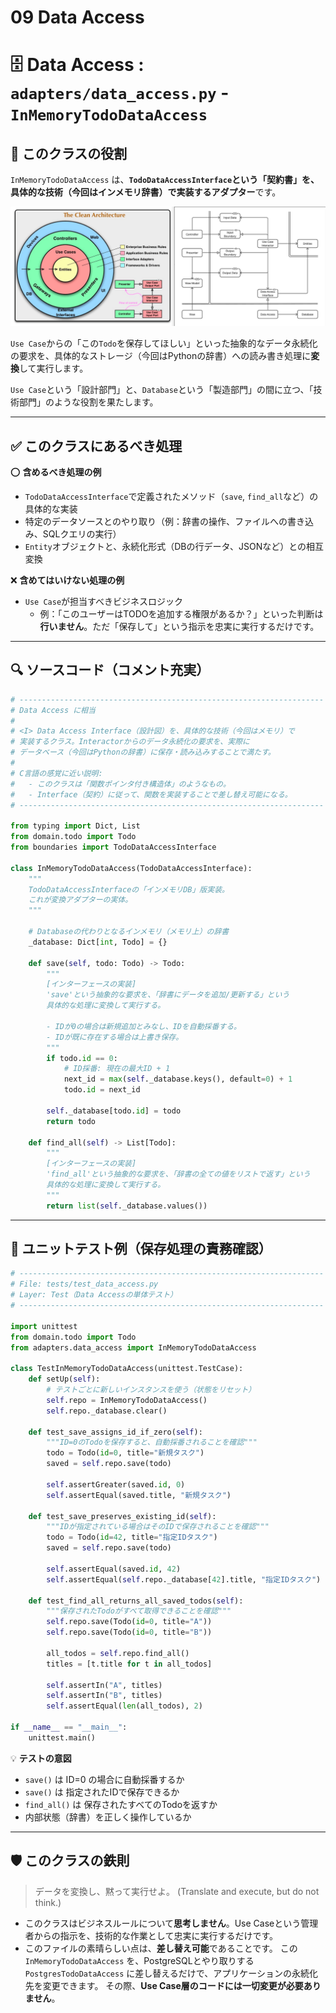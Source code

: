 # 09 Data Access

# 🗄 Data Access : `adapters/data_access.py` - `InMemoryTodoDataAccess`

## 🧭 このクラスの役割

`InMemoryTodoDataAccess` は、**`TodoDataAccessInterface`という「契約書」を、具体的な技術（今回はインメモリ辞書）で実装するアダプター**です。

![クリーンアーキテクチャ](../クリーンアーキテクチャ.png)

`Use Case`からの「この`Todo`を保存してほしい」といった抽象的なデータ永続化の要求を、具体的なストレージ（今回はPythonの辞書）への読み書き処理に**変換**して実行します。

`Use Case`という「設計部門」と、`Database`という「製造部門」の間に立つ、「技術部門」のような役割を果たします。

---

## ✅ このクラスにあるべき処理

⭕️ **含めるべき処理の例**

- `TodoDataAccessInterface`で定義されたメソッド（`save`, `find_all`など）の具体的な実装
- 特定のデータソースとのやり取り（例：辞書の操作、ファイルへの書き込み、SQLクエリの実行）
- `Entity`オブジェクトと、永続化形式（DBの行データ、JSONなど）との相互変換

❌ **含めてはいけない処理の例**

- `Use Case`が担当すべきビジネスロジック
    - 例：「このユーザーはTODOを追加する権限があるか？」といった判断は**行いません**。ただ「保存して」という指示を忠実に実行するだけです。

---

## 🔍 ソースコード（コメント充実）

```python
# --------------------------------------------------------------------
# Data Access に相当
#
# <I> Data Access Interface（設計図）を、具体的な技術（今回はメモリ）で
# 実装するクラス。Interactorからのデータ永続化の要求を、実際に
# データベース（今回はPythonの辞書）に保存・読み込みすることで満たす。
#
# C言語の感覚に近い説明:
#   - このクラスは「関数ポインタ付き構造体」のようなもの。
#   - Interface（契約）に従って、関数を実装することで差し替え可能になる。
# --------------------------------------------------------------------

from typing import Dict, List
from domain.todo import Todo
from boundaries import TodoDataAccessInterface

class InMemoryTodoDataAccess(TodoDataAccessInterface):
    """
    TodoDataAccessInterfaceの「インメモリDB」版実装。
    これが変換アダプターの実体。
    """

    # Databaseの代わりとなるインメモリ（メモリ上）の辞書
    _database: Dict[int, Todo] = {}

    def save(self, todo: Todo) -> Todo:
        """
        [インターフェースの実装]
        'save'という抽象的な要求を、「辞書にデータを追加/更新する」という
        具体的な処理に変換して実行する。

        - IDが0の場合は新規追加とみなし、IDを自動採番する。
        - IDが既に存在する場合は上書き保存。
        """
        if todo.id == 0:
            # ID採番: 現在の最大ID + 1
            next_id = max(self._database.keys(), default=0) + 1
            todo.id = next_id

        self._database[todo.id] = todo
        return todo

    def find_all(self) -> List[Todo]:
        """
        [インターフェースの実装]
        'find_all'という抽象的な要求を、「辞書の全ての値をリストで返す」という
        具体的な処理に変換して実行する。
        """
        return list(self._database.values())

```

---

## 🧪 ユニットテスト例（保存処理の責務確認）

```python
# --------------------------------------------------------------------
# File: tests/test_data_access.py
# Layer: Test（Data Accessの単体テスト）
# --------------------------------------------------------------------

import unittest
from domain.todo import Todo
from adapters.data_access import InMemoryTodoDataAccess

class TestInMemoryTodoDataAccess(unittest.TestCase):
    def setUp(self):
        # テストごとに新しいインスタンスを使う（状態をリセット）
        self.repo = InMemoryTodoDataAccess()
        self.repo._database.clear()

    def test_save_assigns_id_if_zero(self):
        """ID=0のTodoを保存すると、自動採番されることを確認"""
        todo = Todo(id=0, title="新規タスク")
        saved = self.repo.save(todo)

        self.assertGreater(saved.id, 0)
        self.assertEqual(saved.title, "新規タスク")

    def test_save_preserves_existing_id(self):
        """IDが指定されている場合はそのIDで保存されることを確認"""
        todo = Todo(id=42, title="指定IDタスク")
        saved = self.repo.save(todo)

        self.assertEqual(saved.id, 42)
        self.assertEqual(self.repo._database[42].title, "指定IDタスク")

    def test_find_all_returns_all_saved_todos(self):
        """保存されたTodoがすべて取得できることを確認"""
        self.repo.save(Todo(id=0, title="A"))
        self.repo.save(Todo(id=0, title="B"))

        all_todos = self.repo.find_all()
        titles = [t.title for t in all_todos]

        self.assertIn("A", titles)
        self.assertIn("B", titles)
        self.assertEqual(len(all_todos), 2)

if __name__ == "__main__":
    unittest.main()

```

💡 **テストの意図**

- `save()` は ID=0 の場合に自動採番するか
- `save()` は 指定されたIDで保存できるか
- `find_all()` は 保存されたすべてのTodoを返すか
- 内部状態（辞書）を正しく操作しているか

---

## 🛡 このクラスの鉄則

> データを変換し、黙って実行せよ。 (Translate and execute, but do not think.)
> 
- このクラスはビジネスルールについて**思考しません**。Use Caseという管理者からの指示を、技術的な作業として忠実に実行するだけです。
- このファイルの素晴らしい点は、**差し替え可能**であることです。
この `InMemoryTodoDataAccess` を、PostgreSQLとやり取りする `PostgresTodoDataAccess` に差し替えるだけで、アプリケーションの永続化先を変更できます。
その際、**Use Case層のコードには一切変更が必要ありません**。